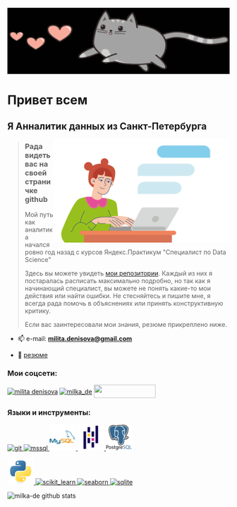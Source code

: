 
<p align="center">
<img width="1200" height="150" src="https://github.com/milka-de/milka-de/blob/main/assets/kot2.gif">
</p>

# Привет всем
## Я Анналитик данных из Санкт-Петербурга

<img align="right" alt="Coding" width="400" src="https://github.com/milka-de/milka-de/blob/main/assets/programistka.png">
<p align="left">

> ### Рада видеть вас на своей страничке github
> Мой путь как аналитика начался ровно год назад с курсов Яндекс.Практикум "Специалист по Data Science"
>
> Здесь вы можете увидеть [мои репозитории](https://github.com/milka-de?tab=repositories).
> Каждый из них я постаралась расписать максимально подробно, но так как я начинающий специалист, вы можете не понять какие-то мои действия или найти ошибки. Не стесняйтесь и пишите мне, я всегда рада помочь в объяснениях или принять конструктивную критику. 
>
> Если вас заинтересовали мои знания, резюме прикреплено ниже.

- 📫 e-mail: **milita.denisova@gmail.com**

- 📄  [резюме](https://spb.hh.ru/resume/3144c41fff0b8655cd0039ed1f6d6c75616c72)
</p>

<h3 align="left">Мои соцсети:</h3>  
<p align="left">
<a href="https://www.kaggle.com/militadenisova" target="blank"><img align="center" src="https://raw.githubusercontent.com/rahuldkjain/github-profile-readme-generator/master/src/images/icons/Social/kaggle.svg" alt="milita denisova" height="30" width="40" /></a>
<a href="https://instagram.com/milka_de" target="blank"><img align="center" src="https://raw.githubusercontent.com/rahuldkjain/github-profile-readme-generator/master/src/images/icons/Social/instagram.svg" alt="milka_de" height="30" width="40" /></a>
<a href="https://vk.com/id13010019" target="blank"><img align="center" src="https://img.shields.io/badge/-Vkontakte-003f5c?style=for-the-badge&logo=Vk"  height="30" width="140" /></a>
 </p>

<h3 align="left">Языки и инструменты:</h3>
<p align="left">
<a href="https://git-scm.com/" target="_blank" rel="noreferrer"> <img src="https://www.vectorlogo.zone/logos/git-scm/git-scm-icon.svg" alt="git" width="60" height="60"/> </a>
  <a href="https://www.microsoft.com/en-us/sql-server" target="_blank" rel="noreferrer"> <img src="https://www.svgrepo.com/show/303229/microsoft-sql-server-logo.svg" alt="mssql" width="60" height="60"/> </a>
  <a href="https://www.mysql.com/" target="_blank" rel="noreferrer"> <img src="https://raw.githubusercontent.com/devicons/devicon/master/icons/mysql/mysql-original-wordmark.svg" alt="mysql" width="60" height="60"/> </a> <a href="https://pandas.pydata.org/" target="_blank" rel="noreferrer"> <img src="https://raw.githubusercontent.com/devicons/devicon/2ae2a900d2f041da66e950e4d48052658d850630/icons/pandas/pandas-original.svg" alt="pandas" width="60" height="60"/> </a>
  <a href="https://www.postgresql.org" target="_blank" rel="noreferrer"> <img src="https://raw.githubusercontent.com/devicons/devicon/master/icons/postgresql/postgresql-original-wordmark.svg" alt="postgresql" width="60" height="60"/> </a>
 </p>
 
  <p align="left">
  <a href="https://www.python.org" target="_blank" rel="noreferrer"> <img src="https://raw.githubusercontent.com/devicons/devicon/master/icons/python/python-original.svg" alt="python" width="60" height="60"/> </a>
  <a href="https://scikit-learn.org/" target="_blank" rel="noreferrer"> <img src="https://upload.wikimedia.org/wikipedia/commons/0/05/Scikit_learn_logo_small.svg" alt="scikit_learn" width="60" height="60"/> </a>
  <a href="https://seaborn.pydata.org/" target="_blank" rel="noreferrer"> <img src="https://seaborn.pydata.org/_images/logo-mark-lightbg.svg" alt="seaborn" width="60" height="60"/> </a>
  <a href="https://www.sqlite.org/" target="_blank" rel="noreferrer"> <img src="https://www.vectorlogo.zone/logos/sqlite/sqlite-icon.svg" alt="sqlite" width="60" height="60"/> </a> 
</p>

<p align="right"> 

![milka-de github stats](https://github-readme-stats.vercel.app/api?username=milka-de&show_icons=true&theme=dracula) 
</p>
